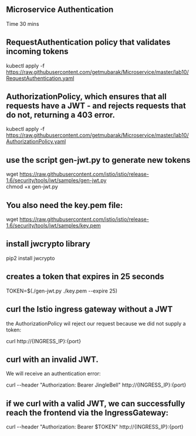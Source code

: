 ## Microservice Authentication
Time 30 mins

## RequestAuthentication policy that validates incoming tokens
kubectl apply -f  https://raw.githubusercontent.com/getmubarak/Microservice/master/lab10/RequestAuthentication.yaml


## AuthorizationPolicy, which ensures that all requests have a JWT - and rejects requests that do not, returning a 403 error.
kubectl apply -f  https://raw.githubusercontent.com/getmubarak/Microservice/master/lab10/AuthorizationPolicy.yaml


## use the script gen-jwt.py to generate new tokens 
wget https://raw.githubusercontent.com/istio/istio/release-1.6/security/tools/jwt/samples/gen-jwt.py <br/>
chmod +x gen-jwt.py

## You also need the key.pem file:
wget https://raw.githubusercontent.com/istio/istio/release-1.6/security/tools/jwt/samples/key.pem

##  install jwcrypto library
pip2 install jwcrypto

##  creates a token that expires in 25 seconds
TOKEN=$(./gen-jwt.py ./key.pem --expire 25)

##  curl the Istio ingress gateway without a JWT
the AuthorizationPolicy wil reject our request because we did not supply a token:

curl http://{INGRESS_IP}:{port}

## curl with an invalid JWT.
We will receive an authentication error:

curl --header "Authorization: Bearer JingleBell"  http://{INGRESS_IP}:{port}

## if we curl with a valid JWT, we can successfully reach the frontend via the IngressGateway:
curl --header "Authorization: Bearer $TOKEN" http://{INGRESS_IP}:{port}
